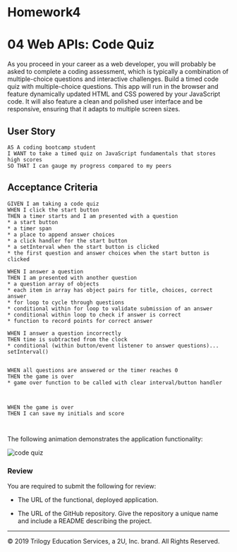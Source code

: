 # Homework4
# 04 Web APIs: Code Quiz

As you proceed in your career as a web developer, you will probably be asked to complete a coding assessment, which is typically a combination of multiple-choice questions and interactive challenges. Build a timed code quiz with multiple-choice questions. This app will run in the browser and feature dynamically updated HTML and CSS powered by your JavaScript code. It will also feature a clean and polished user interface and be responsive, ensuring that it adapts to multiple screen sizes.

## User Story

```
AS A coding bootcamp student
I WANT to take a timed quiz on JavaScript fundamentals that stores high scores
SO THAT I can gauge my progress compared to my peers
```

## Acceptance Criteria

```
GIVEN I am taking a code quiz
WHEN I click the start button
THEN a timer starts and I am presented with a question
* a start button
* a timer span
* a place to append answer choices
* a click handler for the start button
* a setInterval when the start button is clicked
* the first question and answer choices when the start button is clicked

WHEN I answer a question
THEN I am presented with another question
* a question array of objects
* each item in array has object pairs for title, choices, correct answer
* for loop to cycle through questions
* conditional within for loop to validate submission of an answer
* conditional within loop to check if answer is correct
* function to record points for correct answer

WHEN I answer a question incorrectly
THEN time is subtracted from the clock
* conditional (within button/event listener to answer questions)... setInterval()


WHEN all questions are answered or the timer reaches 0
THEN the game is over
* game over function to be called with clear interval/button handler



WHEN the game is over
THEN I can save my initials and score



```

The following animation demonstrates the application functionality:

![code quiz](./Assets/04-web-apis-homework-demo.gif)

### Review

You are required to submit the following for review:

* The URL of the functional, deployed application.

* The URL of the GitHub repository. Give the repository a unique name and include a README describing the project.

- - -
© 2019 Trilogy Education Services, a 2U, Inc. brand. All Rights Reserved.
